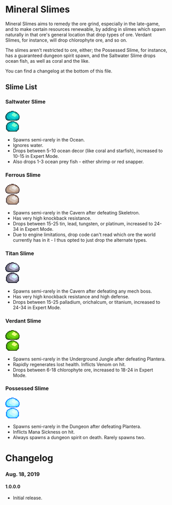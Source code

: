 # Mineral Slimes

Mineral Slimes aims to remedy the ore grind, especially in the late-game, and to make certain resources renewable, by adding in slimes which spawn naturally in that ore's general location that drop types of ore. Verdant Slimes, for instance, will drop chlorophyte ore, and so on.

The slimes aren't restricted to ore, either; the Possessed Slime, for instance, has a guaranteed dungeon spirit spawn, and the Saltwater Slime drops ocean fish, as well as coral and the like.

You can find a changelog at the bottom of this file.

## Slime List

### Saltwater Slime

![](https://github.com/Ilysen/MineralSlimes/blob/master/NPCs/SaltwaterSlime.png?raw=true)

* Spawns semi-rarely in the Ocean.
* Ignores water.
* Drops between 5-10 ocean decor (like coral and starfish), increased to 10-15 in Expert Mode.
* Also drops 1-3 ocean prey fish - either shrimp or red snapper.

### Ferrous Slime

![](https://github.com/Ilysen/MineralSlimes/blob/master/NPCs/IronSlime.png?raw=true)

* Spawns semi-rarely in the Cavern after defeating Skeletron.
* Has very high knockback resistance.
* Drops between 15-25 tin, lead, tungsten, or platinum, increased to 24-34 in Expert Mode.
* Due to engine limitations, drop code can't read which ore the world currently has in it - I thus opted to just drop the alternate types.

### Titan Slime

![](https://github.com/Ilysen/MineralSlimes/blob/master/NPCs/TitanSlime.png?raw=true)

* Spawns semi-rarely in the Cavern after defeating any mech boss.
* Has very high knockback resistance and high defense.
* Drops between 15-25 palladium, orichalcum, or titanium, increased to 24-34 in Expert Mode.

### Verdant Slime

![](https://github.com/Ilysen/MineralSlimes/blob/master/NPCs/ChlorophyteSlime.png?raw=true)

* Spawns semi-rarely in the Underground Jungle after defeating Plantera.
* Rapidly regenerates lost health. Inflicts Venom on hit.
* Drops between 6-18 chlorophyte ore, increased to 18-24 in Expert Mode.
### Possessed Slime

![](https://github.com/Ilysen/MineralSlimes/blob/master/NPCs/EctoplasmSlime.png?raw=true)

* Spawns semi-rarely in the Dungeon after defeating Plantera.
* Inflicts Mana Sickness on hit.
* Always spawns a dungeon spirit on death. Rarely spawns two.

# Changelog

### Aug. 18, 2019

#### 1.0.0.0

* Initial release.
